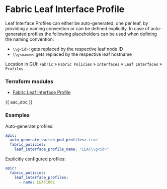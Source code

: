 # Fabric Leaf Interface Profile

Leaf Interface Profiles can either be auto-generated, one per leaf, by providing a naming convention or can be defined explicitly. In case of auto-generated profiles the following placeholders can be used when defining the naming convention:

* `\\g<id>`: gets replaced by the respective leaf node ID
* `\\g<name>`: gets replaced by the respective leaf hostname

Location in GUI:
`Fabric` » `Fabric Policies` » `Interfaces` » `Leaf Interfaces` » `Profiles`

### Terraform modules

* [Fabric Leaf Interface Profile](https://registry.terraform.io/modules/netascode/fabric-leaf-interface-profile/aci/latest)

{{ aac_doc }}

### Examples

Auto-generate profiles:

```yaml
apic:
  auto_generate_switch_pod_profiles: true
  fabric_policies:
    leaf_interface_profile_name: "LEAF\\g<id>"
```

Explicitly configured profiles:

```yaml
apic:
  fabric_policies:
    leaf_interface_profiles:
      - name: LEAF1001
```
